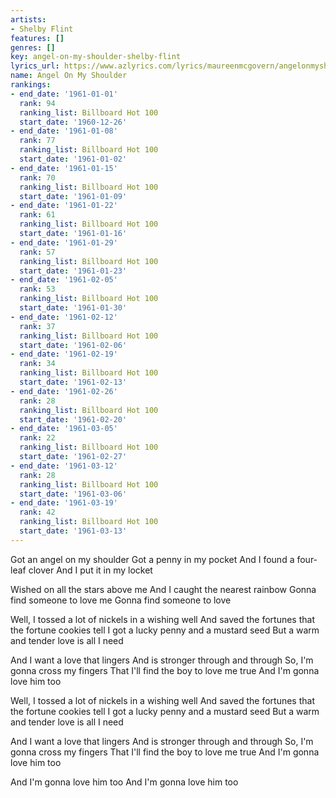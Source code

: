```yaml
---
artists:
- Shelby Flint
features: []
genres: []
key: angel-on-my-shoulder-shelby-flint
lyrics_url: https://www.azlyrics.com/lyrics/maureenmcgovern/angelonmyshoulder.html
name: Angel On My Shoulder
rankings:
- end_date: '1961-01-01'
  rank: 94
  ranking_list: Billboard Hot 100
  start_date: '1960-12-26'
- end_date: '1961-01-08'
  rank: 77
  ranking_list: Billboard Hot 100
  start_date: '1961-01-02'
- end_date: '1961-01-15'
  rank: 70
  ranking_list: Billboard Hot 100
  start_date: '1961-01-09'
- end_date: '1961-01-22'
  rank: 61
  ranking_list: Billboard Hot 100
  start_date: '1961-01-16'
- end_date: '1961-01-29'
  rank: 57
  ranking_list: Billboard Hot 100
  start_date: '1961-01-23'
- end_date: '1961-02-05'
  rank: 53
  ranking_list: Billboard Hot 100
  start_date: '1961-01-30'
- end_date: '1961-02-12'
  rank: 37
  ranking_list: Billboard Hot 100
  start_date: '1961-02-06'
- end_date: '1961-02-19'
  rank: 34
  ranking_list: Billboard Hot 100
  start_date: '1961-02-13'
- end_date: '1961-02-26'
  rank: 28
  ranking_list: Billboard Hot 100
  start_date: '1961-02-20'
- end_date: '1961-03-05'
  rank: 22
  ranking_list: Billboard Hot 100
  start_date: '1961-02-27'
- end_date: '1961-03-12'
  rank: 28
  ranking_list: Billboard Hot 100
  start_date: '1961-03-06'
- end_date: '1961-03-19'
  rank: 42
  ranking_list: Billboard Hot 100
  start_date: '1961-03-13'
---
```


Got an angel on my shoulder
Got a penny in my pocket
And I found a four-leaf clover
And I put it in my locket

Wished on all the stars above me
And I caught the nearest rainbow
Gonna find someone to love me
Gonna find someone to love

Well, I tossed a lot of nickels in a wishing well
And saved the fortunes that the fortune cookies tell
I got a lucky penny and a mustard seed
But a warm and tender love is all I need

And I want a love that lingers
And is stronger through and through
So, I'm gonna cross my fingers
That I'll find the boy to love me true
And I'm gonna love him too

Well, I tossed a lot of nickels in a wishing well
And saved the fortunes that the fortune cookies tell
I got a lucky penny and a mustard seed
But a warm and tender love is all I need

And I want a love that lingers
And is stronger through and through
So, I'm gonna cross my fingers
That I'll find the boy to love me true
And I'm gonna love him too

And I'm gonna love him too
And I'm gonna love him too



